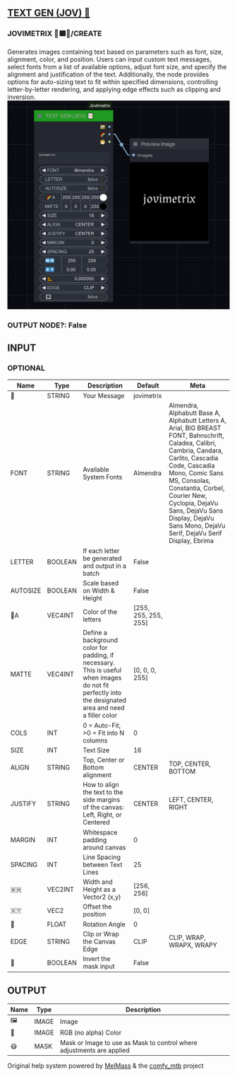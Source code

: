 [TEXT GEN (JOV) 📝](https://github.com/Amorano/Jovimetrix-examples/blob/master/node/TEXT%20GEN/TEXT%20GEN.md)
------------------------------------------------------------------------------------------------------------
### JOVIMETRIX 🔺🟩🔵/CREATE
  
Generates images containing text based on parameters such as font, size, alignment, color, and position. Users can input custom text messages, select fonts from a list of available options, adjust font size, and specify the alignment and justification of the text. Additionally, the node provides options for auto-sizing text to fit within specified dimensions, controlling letter-by-letter rendering, and applying edge effects such as clipping and inversion.  
![TEXT GEN](https://raw.githubusercontent.com/Amorano/Jovimetrix-examples/master/node/TEXT%20GEN/TEXT%20GEN.png)
### OUTPUT NODE?: False
INPUT
-----
### OPTIONAL
| Name | Type | Description | Default | Meta |
| --- | --- | --- | --- | --- |
| 📝 | STRING | Your Message | jovimetrix |  |
| FONT | STRING | Available System Fonts | Almendra | Almendra, Alphabutt Base A, Alphabutt Letters A, Arial, BIG BREAST FONT, Bahnschrift, Caladea, Calibri, Cambria, Candara, Carlito, Cascadia Code, Cascadia Mono, Comic Sans MS, Consolas, Constantia, Corbel, Courier New, Cyclopia, DejaVu Sans, DejaVu Sans Display, DejaVu Sans Mono, DejaVu Serif, DejaVu Serif Display, Ebrima |
| LETTER | BOOLEAN | If each letter be generated and output in a batch | False |  |
| AUTOSIZE | BOOLEAN | Scale based on Width & Height | False |  |
| 🌈A | VEC4INT | Color of the letters | [255, 255, 255, 255] |  |
| MATTE | VEC4INT | Define a background color for padding, if necessary. This is useful when images do not fit perfectly into the designated area and need a filler color | [0, 0, 0, 255] |  |
| COLS | INT | 0 = Auto-Fit, >0 = Fit into N columns | 0 |  |
| SIZE | INT | Text Size | 16 |  |
| ALIGN | STRING | Top, Center or Bottom alignment | CENTER | TOP, CENTER, BOTTOM |
| JUSTIFY | STRING | How to align the text to the side margins of the canvas: Left, Right, or Centered | CENTER | LEFT, CENTER, RIGHT |
| MARGIN | INT | Whitespace padding around canvas | 0 |  |
| SPACING | INT | Line Spacing between Text Lines | 25 |  |
| 🇼🇭 | VEC2INT | Width and Height as a Vector2 (x,y) | [256, 256] |  |
| 🇽🇾 | VEC2 | Offset the position | [0, 0] |  |
| 📐 | FLOAT | Rotation Angle | 0 |  |
| EDGE | STRING | Clip or Wrap the Canvas Edge | CLIP | CLIP, WRAP, WRAPX, WRAPY |
| 🔳 | BOOLEAN | Invert the mask input | False |  |
OUTPUT
------
| Name | Type | Description |
| --- | --- | --- |
| 🖼️ | IMAGE | Image |
| 🌈 | IMAGE | RGB (no alpha) Color |
| 😷 | MASK | Mask or Image to use as Mask to control where adjustments are applied |
Original help system powered by [MelMass](https://github.com/melMass) & the [comfy\_mtb](https://github.com/melMass/comfy_mtb) project